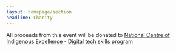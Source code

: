 ```yaml
---
layout: homepage/section
headline: Charity
---
```


All proceeds from this event will be donated to [National Centre of Indigenous Excellence - Digital tech skills program](https://ncie.org.au/)
